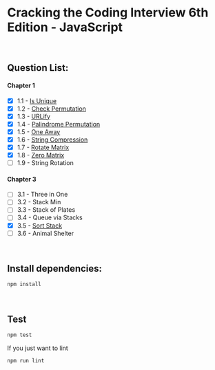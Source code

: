 # Cracking the Coding Interview 6th Edition - JavaScript

<br>

## Question List:

#### Chapter 1 
- [x] 1.1 - [Is Unique](lib/data-structures/chapter-1/1_1.js)
- [x] 1.2 - [Check Permutation](lib/data-structures/chapter-1/1_2.js)
- [x] 1.3 - [URLify](lib/data-structures/chapter-1/1_3.js)
- [x] 1.4 - [Palindrome Permutation](lib/data-structures/chapter-1/1_4.js)
- [x] 1.5 - [One Away](lib/data-structures/chapter-1/1_5.js)
- [x] 1.6 - [String Compression](lib/data-structures/chapter-1/1_6.js)
- [x] 1.7 - [Rotate Matrix](lib/data-structures/chapter-1/1_7.js)
- [x] 1.8 - [Zero Matrix](lib/data-structures/chapter-1/1_8.js)
- [ ] 1.9 - String Rotation 

#### Chapter 3
- [ ] 3.1 - Three in One
- [ ] 3.2 - Stack Min
- [ ] 3.3 - Stack of Plates
- [ ] 3.4 - Queue via Stacks
- [x] 3.5 - [Sort Stack](lib/data-structures/chapter-3/3_5.js)
- [ ] 3.6 - Animal Shelter

<br>

## Install dependencies:
```bash
npm install
```

<br>

## Test

```bash
npm test
```

If you just want to lint  
```bash
npm run lint
```

<br>
